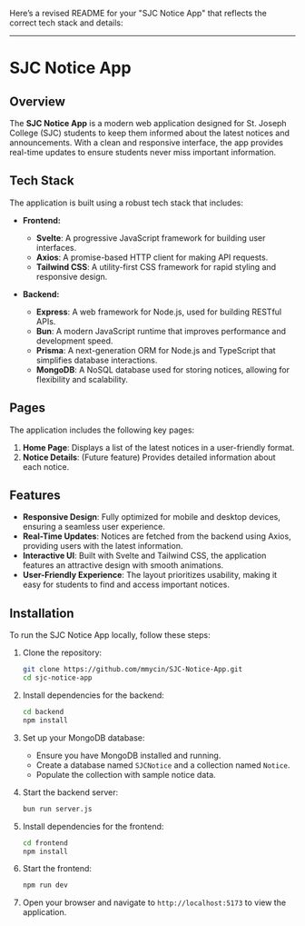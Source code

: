 Here’s a revised README for your "SJC Notice App" that reflects the correct tech stack and details:

---

# SJC Notice App

## Overview

The **SJC Notice App** is a modern web application designed for St. Joseph College (SJC) students to keep them informed about the latest notices and announcements. With a clean and responsive interface, the app provides real-time updates to ensure students never miss important information.

## Tech Stack

The application is built using a robust tech stack that includes:

- **Frontend:**
  - **Svelte**: A progressive JavaScript framework for building user interfaces.
  - **Axios**: A promise-based HTTP client for making API requests.
  - **Tailwind CSS**: A utility-first CSS framework for rapid styling and responsive design.

- **Backend:**
  - **Express**: A web framework for Node.js, used for building RESTful APIs.
  - **Bun**: A modern JavaScript runtime that improves performance and development speed.
  - **Prisma**: A next-generation ORM for Node.js and TypeScript that simplifies database interactions.
  - **MongoDB**: A NoSQL database used for storing notices, allowing for flexibility and scalability.

## Pages

The application includes the following key pages:

1. **Home Page**: Displays a list of the latest notices in a user-friendly format.
2. **Notice Details**: (Future feature) Provides detailed information about each notice.

## Features

- **Responsive Design**: Fully optimized for mobile and desktop devices, ensuring a seamless user experience.
- **Real-Time Updates**: Notices are fetched from the backend using Axios, providing users with the latest information.
- **Interactive UI**: Built with Svelte and Tailwind CSS, the application features an attractive design with smooth animations.
- **User-Friendly Experience**: The layout prioritizes usability, making it easy for students to find and access important notices.

## Installation

To run the SJC Notice App locally, follow these steps:

1. Clone the repository:
   ```bash
   git clone https://github.com/mmycin/SJC-Notice-App.git
   cd sjc-notice-app
   ```

2. Install dependencies for the backend:
   ```bash
   cd backend
   npm install
   ```

3. Set up your MongoDB database:
   - Ensure you have MongoDB installed and running.
   - Create a database named `SJCNotice` and a collection named `Notice`.
   - Populate the collection with sample notice data.

4. Start the backend server:
   ```bash
   bun run server.js
   ```

5. Install dependencies for the frontend:
   ```bash
   cd frontend
   npm install
   ```

6. Start the frontend:
   ```bash
   npm run dev
   ```

7. Open your browser and navigate to `http://localhost:5173` to view the application.

